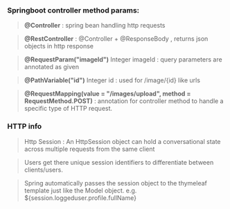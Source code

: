 ### Springboot controller method params:

> **@Controller** : spring bean handling http requests

> **@RestController** : @Controller + @ResponseBody , returns json objects in http response

> **@RequestParam("imageId")** Integer imageId : query parameters are annotated as given

> **@PathVariable("id")** Integer id : used for /image/{id} like urls

> **@RequestMapping(value = "/images/upload", method = RequestMethod.POST)** : annotation for controller method to handle a specific type of HTTP request.




### HTTP info

> Http Session : An HttpSession object can hold a conversational state across multiple requests from the same client

> Users get there unique session identifiers to differentiate between clients/users.

> Spring automatically passes the session object to the thymeleaf template just like the Model object. e.g. ${session.loggeduser.profile.fullName}

